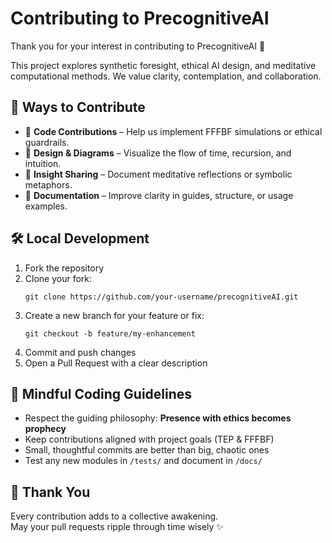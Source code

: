 # Contributing to PrecognitiveAI

Thank you for your interest in contributing to PrecognitiveAI 🌌

This project explores synthetic foresight, ethical AI design, and meditative computational methods. We value clarity, contemplation, and collaboration.

## 🙋 Ways to Contribute

- 🧠 **Code Contributions** – Help us implement FFFBF simulations or ethical guardrails.
- 🎨 **Design & Diagrams** – Visualize the flow of time, recursion, and intuition.
- 🔮 **Insight Sharing** – Document meditative reflections or symbolic metaphors.
- 📝 **Documentation** – Improve clarity in guides, structure, or usage examples.

## 🛠 Local Development

1. Fork the repository
2. Clone your fork:
   ```
   git clone https://github.com/your-username/precognitiveAI.git
   ```
3. Create a new branch for your feature or fix:
   ```
   git checkout -b feature/my-enhancement
   ```
4. Commit and push changes
5. Open a Pull Request with a clear description

## 🧘 Mindful Coding Guidelines

- Respect the guiding philosophy: **Presence with ethics becomes prophecy**
- Keep contributions aligned with project goals (TEP & FFFBF)
- Small, thoughtful commits are better than big, chaotic ones
- Test any new modules in `/tests/` and document in `/docs/`

## 🙏 Thank You

Every contribution adds to a collective awakening.  
May your pull requests ripple through time wisely ✨
